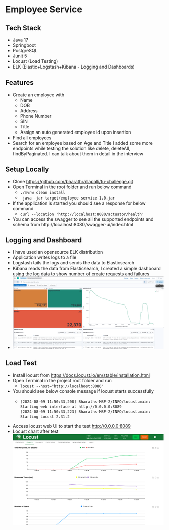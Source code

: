 # Employee Service

## Tech Stack
- Java 17
- Springboot
- PostgreSQL
- Junit 5
- Locust (Load Testing)
- ELK (Elastic+Logstash+Kibana - Logging and Dashboards)

## Features
- Create an employee with
    - Name
    - DOB
    - Address
    - Phone Number
    - SIN
    - Title
    - Assign an auto generated employee id upon insertion
- Find all employees
- Search for an employee based on Age and Title
I added some more endpoints while testing the solution like delete, deleteAll, findByPaginated. I can talk about 
them in detail in the interview

## Setup Locally

- Clone https://github.com/bharathrallapalli/tu-challenge.git
- Open Terminal in the root folder and run below command
  - `./mvnw clean install`
  - ` java -jar target/employee-service-1.0.jar`
- If the application is started you should see a response for below command
  - `curl --location 'http://localhost:8080/actuator/health'`
- You can access the swagger to see all the supported endpoints and schema from
http://localhost:8080/swagger-ui/index.html

## Logging and Dashboard

- I have used an opensource ELK distribution
- Application writes logs to a file
- Logstash tails the logs and sends the data to Elasticsearch
- Kibana reads the data from Elasticsearch, I created a simple dashboard using the log data to show number of create 
  requests and failures
- ![Alt-Test](./img/kibana-dashboard.png)

## Load Test
- Install locust from https://docs.locust.io/en/stable/installation.html
- Open Terminal in the project root folder and run
  - `locust --host="http://localhost:8080"`
- You should see below console message if locust starts successfully
  - ```
    [2024-08-09 11:50:33,208] Bharaths-MBP-2/INFO/locust.main: Starting web interface at http://0.0.0.0:8089
    [2024-08-09 11:50:33,223] Bharaths-MBP-2/INFO/locust.main: Starting Locust 2.31.2
    ```
- Access locust web UI to start the test http://0.0.0.0:8089
- Locust chart after test![Alt-Text](./img/locust-chart.png)
    